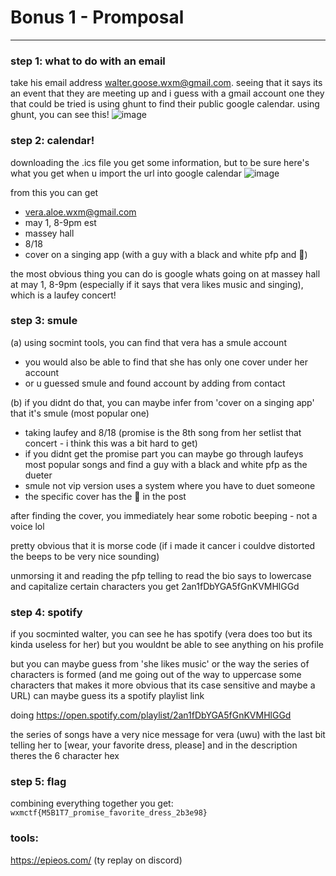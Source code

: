 # Bonus 1 - Promposal
---
### step 1: what to do with an email
take his email address walter.goose.wxm@gmail.com. seeing that it says its an event that they are meeting up and i guess with a gmail account one they that could be tried is using ghunt to find their public google calendar.
using ghunt, you can see this!
![image](https://github.com/cheollie/ctf-writeups/assets/80985676/70655f8f-46b6-43e7-a3dc-565c37eb33db)

### step 2: calendar!
downloading the .ics file you get some information, but to be sure here's what you get when u import the url into google calendar
![image](https://github.com/cheollie/ctf-writeups/assets/80985676/4730e806-4038-4fff-990e-a21171b097ad)

from this you can get
- vera.aloe.wxm@gmail.com
- may 1, 8-9pm est
- massey hall
- 8/18
- cover on a singing app (with a guy with a black and white pfp and 🤎)

the most obvious thing you can do is google whats going on at massey hall at may 1, 8-9pm (especially if it says that vera likes music and singing), which is a laufey concert!

### step 3: smule
(a) using socmint tools, you can find that vera has a smule account
 - you would also be able to find that she has only one cover under her account
 - or u guessed smule and found account by adding from contact

(b) if you didnt do that, you can maybe infer from 'cover on a singing app' that it's smule (most popular one)
 - taking laufey and 8/18 (promise is the 8th song from her setlist that concert - i think this was a bit hard to get)
  - if you didnt get the promise part you can maybe go through laufeys most popular songs and find a guy with a black and white pfp as the dueter
   - smule not vip version uses a system where you have to duet someone
   - the specific cover has the 🤎 in the post

after finding the cover, you immediately hear some robotic beeping - not a voice lol

pretty obvious that it is morse code (if i made it cancer i couldve distorted the beeps to be very nice sounding)

unmorsing it and reading the pfp telling to read the bio says to lowercase and capitalize certain characters you get 2an1fDbYGA5fGnKVMHlGGd 

### step 4: spotify
if you socminted walter, you can see he has spotify (vera does too but its kinda useless for her) but you wouldnt be able to see anything on his profile

but you can maybe guess from 'she likes music' or the way the series of characters is formed (and me going out of the way to uppercase some characters that makes it more obvious that its case sensitive and maybe a URL) can maybe guess its a spotify playlist link

doing https://open.spotify.com/playlist/2an1fDbYGA5fGnKVMHlGGd 

the series of songs have a very nice message for vera (uwu) with the last bit telling her to [wear, your favorite dress, please] and in the description theres the 6 character hex 

### step 5: flag
combining everything together you get:
`wxmctf{M5B1T7_promise_favorite_dress_2b3e98}`

### tools:
https://epieos.com/ (ty replay on discord)

